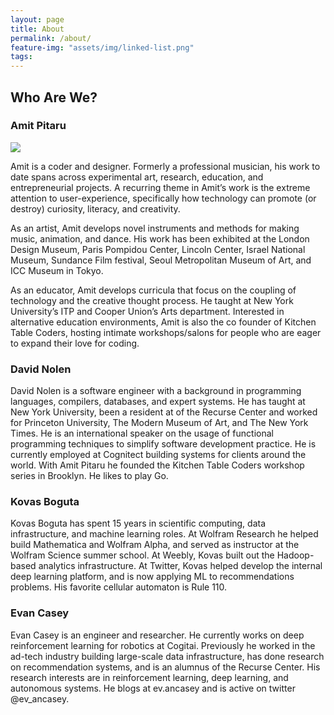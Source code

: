 ```yaml
---
layout: page
title: About
permalink: /about/
feature-img: "assets/img/linked-list.png"
tags:
---
```


<div>
    <h2>Who Are We?</h2>
    <h3>Amit Pitaru</h3>
    <img src="{{ site.baseurl }}/assets/img/bios/amit_pitaru.jpg" />
    <p>
    Amit is a coder and designer. Formerly a professional musician, his work to date spans across experimental art, research, education, and entrepreneurial projects. A recurring theme in Amit’s work is the extreme attention to user-experience, specifically how technology can promote (or destroy) curiosity, literacy, and creativity.
    </p>
    <p>
    As an artist, Amit develops novel instruments and methods for making music, animation, and dance. His work has been exhibited at the London Design Museum, Paris Pompidou Center, Lincoln Center, Israel National Museum, Sundance Film festival, Seoul Metropolitan Museum of Art, and ICC Museum in Tokyo.
    </p>
    <p>
    As an educator, Amit develops curricula that focus on the coupling of technology and the creative thought process. He taught at New York University’s ITP and Cooper Union’s Arts department. Interested in alternative education environments, Amit is also the co founder of Kitchen Table Coders, hosting intimate workshops/salons for people who are eager to expand their love for coding.
    </p>
    <h3>David Nolen</h3>
    <p>
    David Nolen is a software engineer with a background in programming languages, compilers, databases, and expert systems. He has taught at New York University, been a resident at of the Recurse Center and worked for Princeton University, The Modern Museum of Art, and The New York Times. He is an international speaker on the usage of functional programming techniques to simplify software development practice. He is currently employed at Cognitect building systems for clients around the world. With Amit Pitaru he founded the Kitchen Table Coders workshop series in Brooklyn. He likes to play Go.
    </p>
    <h3>Kovas Boguta</h3>
    <p>
    Kovas Boguta has spent 15 years in scientific computing, data infrastructure, and machine learning roles. At Wolfram Research he helped build Mathematica and Wolfram Alpha, and served as instructor at the Wolfram Science summer school. At Weebly, Kovas built out the Hadoop-based analytics infrastructure. At Twitter, Kovas helped develop the internal deep learning platform, and is now applying ML to recommendations problems. His favorite cellular automaton is Rule 110.
    </p>
    <h3>Evan Casey</h3>
    <p>
    Evan Casey is an engineer and researcher. He currently works on deep reinforcement learning for robotics at Cogitai. Previously he worked in the ad-tech industry building large-scale data infrastructure, has done research on recommendation systems, and is an alumnus of the Recurse Center. His research interests are in reinforcement learning, deep learning, and autonomous systems. He blogs at ev.ancasey and is active on twitter @ev_ancasey.
    </p>
</div>
